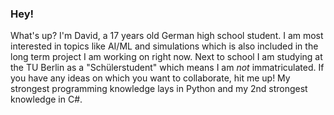 ### Hey!
What's up? I'm David, a 17 years old German high school student.
I am most interested in topics like AI/ML and simulations which is also included in the long term project I am working on right now.
Next to school I am studying at the TU Berlin as a "Schülerstudent" which means I am *not* immatriculated.
If you have any ideas on which you want to collaborate, hit me up! My strongest programming knowledge lays in Python and my 2nd strongest knowledge in C#.

<!--
**daBoehmer/daBoehmer** is a ✨ _special_ ✨ repository because its `README.md` (this file) appears on your GitHub profile.

Here are some ideas to get you started:

- 🔭 I’m currently working on ...
- 🌱 I’m currently learning ...
- 👯 I’m looking to collaborate on ...
- 🤔 I’m looking for help with ...
- 💬 Ask me about ...
- 📫 How to reach me: ...
- 😄 Pronouns: ...
- ⚡ Fun fact: ...
-->
